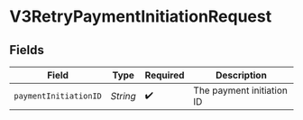 # V3RetryPaymentInitiationRequest


## Fields

| Field                     | Type                      | Required                  | Description               |
| ------------------------- | ------------------------- | ------------------------- | ------------------------- |
| `paymentInitiationID`     | *String*                  | :heavy_check_mark:        | The payment initiation ID |